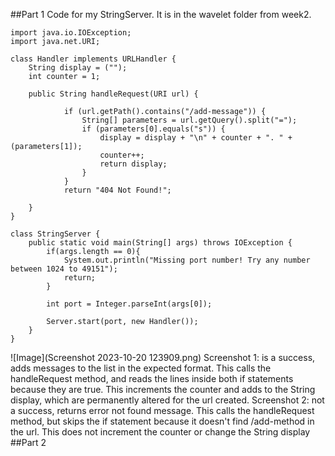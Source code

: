 ##Part 1
Code for my StringServer. It is in the wavelet folder from week2.
```
import java.io.IOException;
import java.net.URI;

class Handler implements URLHandler {
    String display = ("");
    int counter = 1;

    public String handleRequest(URI url) {
        
            if (url.getPath().contains("/add-message")) {
                String[] parameters = url.getQuery().split("=");
                if (parameters[0].equals("s")) {
                    display = display + "\n" + counter + ". " + (parameters[1]);
                    counter++;
                    return display;
                }
            }
            return "404 Not Found!";
        
    }
}

class StringServer {
    public static void main(String[] args) throws IOException {
        if(args.length == 0){
            System.out.println("Missing port number! Try any number between 1024 to 49151");
            return;
        }

        int port = Integer.parseInt(args[0]);

        Server.start(port, new Handler());
    }
}
```

![Image](Screenshot 2023-10-20 123909.png)
Screenshot 1: is a success, adds messages to the list in the expected format.
This calls the handleRequest method, and reads the lines inside both if statements because they are true.
This increments the counter and adds to the String display, which are permanently altered for the url created.
Screenshot 2: not a success, returns error not found message.
This calls the handleRequest method, but skips the if statement because it doesn't find /add-method in the url.
This does not increment the counter or change the String display
##Part 2
